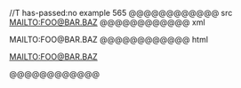 //T has-passed:no
example 565
@@@@@@@@@@@@ src
<MAILTO:FOO@BAR.BAZ>
@@@@@@@@@@@@ xml
<?xml version="1.0" encoding="UTF-8"?>
<!DOCTYPE document SYSTEM "CommonMark.dtd">
<document xmlns="http://commonmark.org/xml/1.0">
  <paragraph>
    <link destination="MAILTO:FOO@BAR.BAZ" title="">
      <text>MAILTO:FOO@BAR.BAZ</text>
    </link>
  </paragraph>
</document>
@@@@@@@@@@@@ html
<p><a href="MAILTO:FOO@BAR.BAZ">MAILTO:FOO@BAR.BAZ</a></p>
@@@@@@@@@@@@
